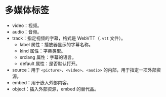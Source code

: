 # 多媒体标签

- video：视频。
- audio：音频。
- track：指定视频的字幕，格式是 WebVTT（`.vtt` 文件）。
    - label 属性：播放器显示的字幕名称。
    - kind 属性：字幕类型。
    - srclang 属性：字幕的语言。
    - default 属性：是否默认打开。
- source：用于 `<picture>`、`<video>`、`<audio>` 的内部，用于指定一项外部资源。
- embed：用于嵌入外部内容。
- object：插入外部资源，embed 的替代品。
